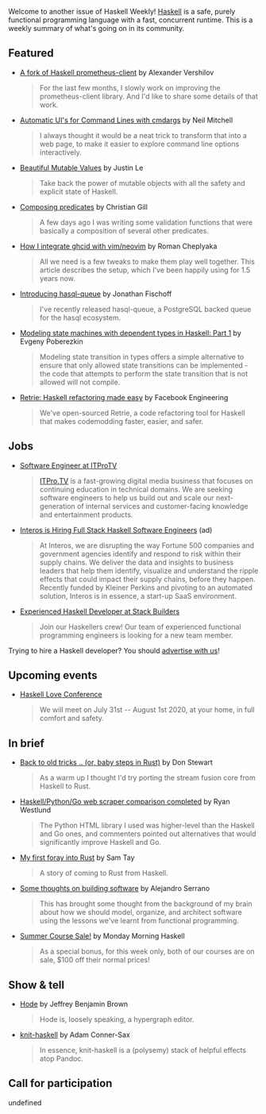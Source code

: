 Welcome to another issue of Haskell Weekly!
[Haskell](https://www.haskell.org) is a safe, purely functional programming language with a fast, concurrent runtime.
This is a weekly summary of what's going on in its community.

## Featured

- [A fork of Haskell prometheus-client](https://qnikst.github.io/posts/2020-07-04-prometheus.html) by Alexander Vershilov
  > For the last few months, I slowly work on improving the prometheus-client library. And I'd like to share some details of that work.

- [Automatic UI's for Command Lines with cmdargs](https://neilmitchell.blogspot.com/2020/07/automatic-uis-for-command-lines-with.html) by Neil Mitchell
  > I always thought it would be a neat trick to transform that into a web page, to make it easier to explore command line options interactively.

- [Beautiful Mutable Values](https://mutable.jle.im) by Justin Le
  > Take back the power of mutable objects with all the safety and explicit state of Haskell.

- [Composing predicates](https://dev.to/gillchristian/composing-predicates-30jb) by Christian Gill
  > A few days ago I was writing some validation functions that were basically a composition of several other predicates.

- [How I integrate ghcid with vim/neovim](https://ro-che.info/articles/2020-07-08-integrate-ghcid-vim) by Roman Cheplyaka
  > All we need is a few tweaks to make them play well together. This article describes the setup, which I've been happily using for 1.5 years now.

- [Introducing hasql-queue](https://jfischoff.github.io/blog/introducing-hasql-queue.html) by Jonathan Fischoff
  > I've recently released hasql-queue, a PostgreSQL backed queue for the hasql ecosystem.

- [Modeling state machines with dependent types in Haskell: Part 1](https://www.poberezkin.com/posts/2020-06-29-modeling-state-machine-dependent-types-haskell-1.html) by Evgeny Poberezkin
  > Modeling state transition in types offers a simple alternative to ensure that only allowed state transitions can be implemented - the code that attempts to perform the state transition that is not allowed will not compile.

- [Retrie: Haskell refactoring made easy](https://engineering.fb.com/open-source/retrie/) by Facebook Engineering
  > We've open-sourced Retrie, a code refactoring tool for Haskell that makes codemodding faster, easier, and safer.

## Jobs

- [Software Engineer at ITProTV](https://www.linkedin.com/jobs/view/1938385901/)
  > [ITPro.TV](https://www.itpro.tv) is a fast-growing digital media business that focuses on continuing education in technical domains. We are seeking software engineers to help us build out and scale our next-generation of internal services and customer-facing knowledge and entertainment products.

- [Interos is Hiring Full Stack Haskell Software Engineers](https://www.interos.ai/vacancies/#haskell-software-engineer) (ad)
  > At Interos, we are disrupting the way Fortune 500 companies and government agencies identify and respond to risk within their supply chains. We deliver the data and insights to business leaders that help them identify, visualize and understand the ripple effects that could impact their supply chains, before they happen. Recently funded by Kleiner Perkins and pivoting to an automated solution, Interos is in essence, a start-up SaaS environment.

- [Experienced Haskell Developer at Stack Builders](https://apply.workable.com/stackbuilders/j/E01709D897/)
  > Join our Haskellers crew! Our team of experienced functional programming engineers is looking for a new team member.

Trying to hire a Haskell developer?
You should [advertise with us](https://haskellweekly.news/advertising.html)!

## Upcoming events

- [Haskell Love Conference](https://haskell.love)
  > We will meet on July 31st -- August 1st 2020, at your home, in full comfort and safety.

## In brief

- [Back to old tricks .. (or, baby steps in Rust)](https://donsbot.wordpress.com/2020/07/04/back-to-old-tricks-or-baby-steps-in-rust/) by Don Stewart
  > As a warm up I thought I'd try porting the stream fusion core from Haskell to Rust.

- [Haskell/Python/Go web scraper comparison completed](https://dev.to/yujiri8/haskell-python-go-web-scraper-comparison-completed-51ok) by Ryan Westlund
  > The Python HTML library I used was higher-level than the Haskell and Go ones, and commenters pointed out alternatives that would significantly improve Haskell and Go.

- [My first foray into Rust](https://samtay.github.io/posts/first-foray-into-rust) by Sam Tay
  > A story of coming to Rust from Haskell.

- [Some thoughts on building software](https://gist.github.com/serras/caf3b7056f609c63a028f15c47a3ff4e/7ece775092ceb6317d9c537f078035631458fad0) by Alejandro Serrano
  > This has brought some thought from the background of my brain about how we should model, organize, and architect software using the lessons we've learnt from functional programming.

- [Summer Course Sale!](https://mmhaskell.com/blog/2020/7/6/summer-course-sale) by Monday Morning Haskell
  > As a special bonus, for this week only, both of our courses are on sale, $100 off their normal prices!

## Show & tell

- [Hode](https://github.com/JeffreyBenjaminBrown/hode/tree/f9bda6d839b07d9d7689d1227657113d22968d22) by Jeffrey Benjamin Brown
  > Hode is, loosely speaking, a hypergraph editor.

- [knit-haskell](https://np.reddit.com/r/haskell/comments/hklouy/ann_knithaskell0800_knitr_inspired_document/) by Adam Conner-Sax
  > In essence, knit-haskell is a (polysemy) stack of helpful effects atop Pandoc.

## Call for participation

undefined
